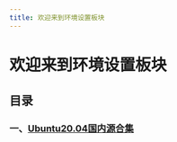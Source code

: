 ```yaml
---
title: 欢迎来到环境设置板块
---
```

# 欢迎来到环境设置板块
## 目录
### 一、[Ubuntu20.04国内源合集](./_blog/Ubuntu_CN_apt/Ubuntu_CN_apt.md)
